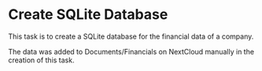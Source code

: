 # Create SQLite Database

This task is to create a SQLite database for the financial data of a company.

The data was added to Documents/Financials on NextCloud manually in the creation of this task.
